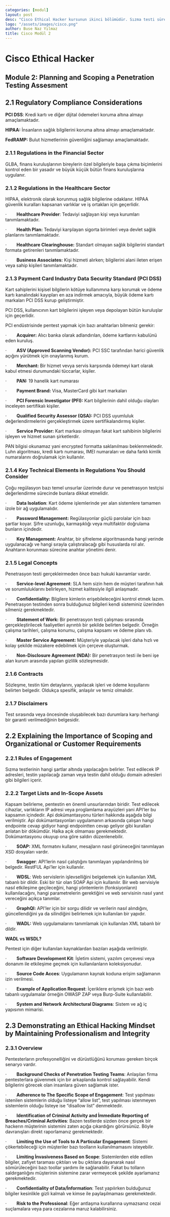 ```yaml
---
categories: [modul]
layout: post
desc: "Cisco Ethical Hacker kursunun ikinci bölümüdür. Sızma testi sürecinde planlama ve kapsam belirleme aşamalarının neden kritik olduğunu vurgular. Aynı zamanda regülasyonlara uyum, yasal sorumluluklar ve etik ilkeler çerçevesinde nasıl hareket edilmesi gerektiğini detaylandırır."
logo: "/assets/images/cisco.png"
author: Buse Naz Yılmaz
title: Cisco Modül 2 
---
```


# Cisco Ethical Hacker

<h2> Module 2: Planning and Scoping a Penetration Testing Assesment </h2>

## 2.1 Regulatory Compliance Considerations

**PCI DSS**: Kredi kartı ve diğer dijital ödemeleri koruma altına almayı amaçlamaktadır.

**HIPAA:** İnsanların sağlık bilgilerini koruma altına almayı amaçlamaktadır.

**FedRAMP:** Bulut hizmetlerinin güvenliğini sağlamayı amaçlamaktadır.

### 2.1.1 Regulations in the Financial Sector

GLBA, finans kuruluşlarının bireylerin özel bilgileriyle başa çıkma biçimlerini kontrol eden bir yasadır ve büyük küçük bütün finans kuruluşlarına uygulanır.

### 2.1.2 Regulations in the Healthcare Sector

HIPAA, elektronik olarak korunmuş sağlık bilgilerine odaklanır. HIPAA güvenlik kuralları kapsanan varlıklar ve iş ortakları için geçerlidir.

·        **Healthcare Provider**: Tedaviyi sağlayan kişi veya kurumları tanımlamaktadır.

·        **Health Plan:** Tedaviyi karşılayan sigorta birimleri veya devlet sağlık planlarını tanımlamaktadır.

·        **Healthcare Clearinghouse:** Standart olmayan sağlık bilgilerini standart formata getirenleri tanımlamaktadır.

·        **Business Associates:** Kişi hizmeti alırken; bilgilerini alani ileten erişen veya sahip kişileri tanımlamaktadır.

### 2.1.3 Payment Card Industry Data Security Standard (PCI DSS)

Kart sahiplerini kişisel bilgilerin kötüye kullanımına karşı korumak ve ödeme kartı kanalındaki kayıpları en aza indirmek amacıyla, büyük ödeme kartı markaları PCI DSS kurup geliştirmiştir.

PCI DSS, kullanıcının kart bilgilerini işleyen veya depolayan bütün kuruluşlar için geçerlidir.

PCI endüstrisinde pentest yapmak için bazı anahtarları bilmeniz gerekir:

·        **Acquirer:** Alıcı banka olarak adlandırılan, ödeme kartlarını kabulünü eden kuruluş.

·        **ASV (Approved Scanning Vendor):** PCI SSC tarafından harici güvenlik açığını yürütmek için onaylanmış kurum.

·        **Merchant:** Bir hizmet vevya servis karşısında ödemeyi kart olarak kabul etmesi durumundaki tüccarlar, kişiler.

·        **PAN:** 19 hanelik kart numarası

·        **Payment Brand:** Visa, MasterCard gibi kart markaları

·        **PCI Forensic Investigator (PFI):** Kart bilgilerinin dahil olduğu olayları inceleyen sertifikalı kişiler.

·        **Qualified Security Assessor (QSA):** PCI DSS uyumluluk değerlendirmelerini gerçekleştirmek üzere sertifikalandırmış kişiler.

·        **Service Provider:** Kart markası olmayan fakat kart sahibinin bilgilerini işleyen ve hizmet sunan şirketlerdir.

PAN bilgisi okunamaz yani encrypted formatta saklanılması beklenmektedir. Luhn algoritması, kredi kartı numarası, IMEI numaraları ve daha farklı kimlik numaralarını doğrulamak için kullanılır.

### 2.1.4 Key Technical Elements in Regulations You Should Consider

Çoğu regülasyon bazı temel unsurlar üzerinde durur ve penetrasyon testçisi değerlendirme sürecinde bunlara dikkat etmelidir.

·        **Data Isolation**: Kart ödeme işlemlerinde yer alan sistemlere tamamen izole bir ağ uygulamalıdır.

·        **Password Management:** Regülasyonlar güçlü parolalar için bazı şartlar koyar. Şifre uzunluğu, karmaşıklığı veya multifaktör doğrulama bunların içindedir.

·        **Key Management:** Anahtar, bir şifreleme algoritmasında hangi yerinde uygulanacağı ve hangi sırayla çalıştıralacağı gibi hususlarda rol alır. Anahtarın korunması sürecine anahtar yönetimi denir.

### 2.1.5 Legal Concepts

Penetrasyon testi gerçekleirmeden önce bazı hukuki kavramlar vardır.

·        **Service-level Agreement**: SLA hem sizin hem de müşteri tarafının hak ve sorumluluklarını belirleyen, hizmet kalitesiyle ilgili anlaşmadır.

·        **Confidentiality:** Bilgilere kimlerin erişebileleceğini kontrol etmek lazım. Penetrasyon testinden sonra bulduğunuz bilgileri kendi sisteminiz üzerinden silmeniz gerekmektedir.

·        **Statement of Work:** Bir penetrasyon testi çalışması sırasında gerçekleştirilecek faaliyetleri ayrıntılı bir şekilde belirten belgedir. Örneğin çalışma tarihleri, çalışma konumu, çalışma kapsamı ve ödeme planı vb.

·        **Master Service Agreement:** Müşteriyle yapılacak işleri daha hızlı ve kolay şekilde müzakere edebilmek için çerçeve oluşturmak.

·        **Non-Disclosure Agreement (NDA):** Bir penetrasyon testi ile beni işe alan kurum arasında yapılan gizlilik sözleşmesidir.

### 2.1.6 Contracts

Sözleşme, testin tüm detaylarını, yapılacak işleri ve ödeme koşullarını belirten belgedir. Oldukça spesifik, anlaşılır ve temiz olmalıdır.

### 2.1.7 Disclaimers

Test sırasında veya öncesinde oluşabilecek bazı durumlara karşı herhangi bir garanti verilmediğinin belgesidir.

## 2.2 Explaining the Importance of Scoping and Organizational or Customer Requirements

### 2.2.1 Rules of Engagement

Sızma testlerinin hangi şartlar altında yapılacağını belirler. Test edilecek IP adresleri, testin yapılacağı zaman veya testin dahil olduğu domain adresleri gibi bilgileri içerir.

### 2.2.2 Target Lists and In-Scope Assets

Kapsam belirleme, pentestin en önemli unsurlarından biridir. Test edilecek cihazlar, varlıkların IP adresi veya proglamlama arayüzleri yani API’ler bu kapsamın içindedir. Api dokümantasyonu türleri hakkında aşağıda bilgi verilmiştir. Api dokümantasyonları uygulamanın arkasında çalışan hangi endpointe cevap gidiyor hangi endpointten cevap geliyor gibi kuralları anlatan bir dökümdür. Halka açık olmaması gerekmektedir. Dokümantasyonu okuyup ona göre saldırı düzenlenebilir.

·        **SOAP:** XML formatını kullanır, mesajların nasıl görüneceğini tanımlayan XSD dosyaları vardır.

·        **Swagger**: API’lerin nasıl çalıştığını tanımlayan yapılandırılmış bir belgedir. RestFUL Api’ler için kullanılır.

·        **WDSL**: Web servislerin işlevselliğini belgelemek için kullanılan XML tabanlı bir dildir. Eski bir tür olan SOAP Api için kullanılır. Bir web servisiyle nasıl etkileşime geçileceğini, hangi yöntemlerin (fonksiyonların) kullanılacağını, hangi parametrelerin gerektiğini ve web servisinin nasıl yanıt vereceğini açıkça tanımlar.

·        **GraphQl:** API'ler için bir sorgu dilidir ve verilerin nasıl alındığını, güncellendiğini ya da silindiğini belirlemek için kullanılan bir yapıdır.

·        **WADL:** Web uygulamalarını tanımlamak için kullanılan XML tabanlı bir dildir.

**WADL vs WSDL?**

[](/assets/images/Resim2.jpg)

Pentest için diğer kullanılan kaynaklardan bazıları aşağıda verilmiştir.

·        **Software Development Kit**: İşletim sistemi, yazılım çerçevesi veya donanım ile etkileşime geçmek için kullanılanların koleksiyonudur.

·        **Source Code Acces**: Uygulamanın kaynak koduna erişim sağlamanın izin verilmesi.

·        **Example of Application Request**: İçeriklere erişmek için bazı web tabanlı uygulamalar örneğin OWASP ZAP veya Burp-Suite kullanılabilir.

·        **System and Network** **Architectural Diagrams**: Sistem ve ağ iç yapısının mimarisi.

## 2.3 Demonstrating an Ethical Hacking Mindset by Maintaining Professionalism and Integrity

### 2.3.1 Overview

Pentesterların profesyonelliğini ve dürüstlüğünü koruması gereken birçok senaryo vardır.

·        **Background Checks of Penetration Testing Teams**: Anlaşılan firma pentesterlara güvenmek için bir arkaplanda kontrol sağlayabilir. Kendi bilgilerini görecek olan insanlara güven sağlamak ister.

·        **Adherence to The Specific Scope of Engagement**: Test yapılması istenilen sistemlerin olduğu listeye “allow list”, test yapılması istenmeyen sistemlerin olduğu listeye ise “disallow list” denmektedir.

·        **Identification of Criminal Activity and İmmediate Reporting of Breaches/Criminal Activities**: Bazen testlerde sizden önce gerçek bir hackerın müşterinin sistemini zaten açığa çıkardığını görürsünüz. Böyle davranışları direkt raporlamanız gerekmektedir.

·        **Limiting the Use of Tools to A Particular Engagement**: Sistemi çökertebileceği için müşteriler bazı toolların kullanılmamasını isteyebilir.

·        **Limiting İnvasiveness Based on Scope**: Sistemlerden elde edilen bilgiler, zafiyet taraması çıktıları ve bu çıktılara dayanarak nasıl sömürüleceğini bazı toollar yardımı ile sağlanabilir. Fakat bu tolların saldırganlığını müşterinin sistemine zarar vermeyecek şekilde ayarlamanız gerekmektedir. 

·        **Confidentiality of Data/İnformation**: Test yapılırken bulduğunuz bilgiler kesinlikle gizli kalmalı ve kimse ile paylaşılmaması gerekmektedir.

·        **Risk to the Professional**: Eğer antlaşma kurallarına uymazsanız cezai suçlamalara veya para cezalarına maruz kalabilirsiniz.
